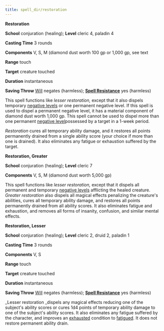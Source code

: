 ```yaml
---
title: spell_dir/restoration
---
```

 **Restoration**

**School** conjuration (healing); **Level** cleric 4, paladin 4

**Casting Time** 3 rounds

**Components** V, S, M (diamond dust worth 100 gp or 1,000 gp, see text

**Range** touch

**Target** creature touched

**Duration** instantaneous

**Saving Throw** [Will](../combat#_will) negates (harmless); **[Spell Resistance](../glossary#_spell-resistance)** yes (harmless)

This spell functions like _lesser restoration,_ except that it also dispels temporary [negative levels](../glossary#_energy-drain-and-negative-levels) or one permanent negative level. If this spell is used to dispel a permanent negative level, it has a material component of diamond dust worth 1,000 gp. This spell cannot be used to dispel more than one permanent [negative level](../glossary#_energy-drain-and-negative-levels)possessed by a target in a 1-week period.

_Restoration_ cures all temporary ability damage, and it restores all points permanently drained from a single ability score (your choice if more than one is drained). It also eliminates any fatigue or exhaustion suffered by the target.

**Restoration, Greater**

**School** conjuration (healing); **Level** cleric 7

**Components** V, S, M (diamond dust worth 5,000 gp)

This spell functions like _lesser restoration,_ except that it dispels all permanent and temporary [negative levels](../glossary#_energy-drain-and-negative-levels) afflicting the healed creature. _Greater restoration_ also dispels all magical effects penalizing the creature's abilities, cures all temporary ability damage, and restores all points permanently drained from all ability scores. It also eliminates fatigue and exhaustion, and removes all forms of insanity, confusion, and similar mental effects.

**Restoration, Lesser**

**School** conjuration (healing); **Level** cleric 2, druid 2, paladin 1

**Casting Time** 3 rounds

**Components** V, S

**Range** touch

**Target** creature touched

**Duration** instantaneous

**Saving Throw** [Will](../combat#_will) negates (harmless); **[Spell Resistance](../glossary#_spell-resistance)** yes (harmless)

_Lesser restoration _dispels any magical effects reducing one of the subject's ability scores or cures 1d4 points of temporary ability damage to one of the subject's ability scores. It also eliminates any fatigue suffered by the character, and improves an [exhausted](../glossary#_exhausted) condition to [fatigued](../glossary#_fatigued). It does not restore permanent ability drain.

